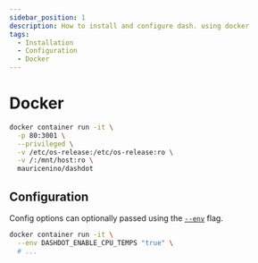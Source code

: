 ```yaml
---
sidebar_position: 1
description: How to install and configure dash. using docker
tags:
  - Installation
  - Configuration
  - Docker
---
```


# Docker

```bash
docker container run -it \
  -p 80:3001 \
  --privileged \
  -v /etc/os-release:/etc/os-release:ro \
  -v /:/mnt/host:ro \
  mauricenino/dashdot
```

## Configuration

Config options can optionally passed using the
[`--env`](https://docs.docker.com/engine/reference/commandline/run/#set-environment-variables--e---env---env-file)
flag.

```bash
docker container run -it \
  --env DASHDOT_ENABLE_CPU_TEMPS "true" \
  # ...
```
